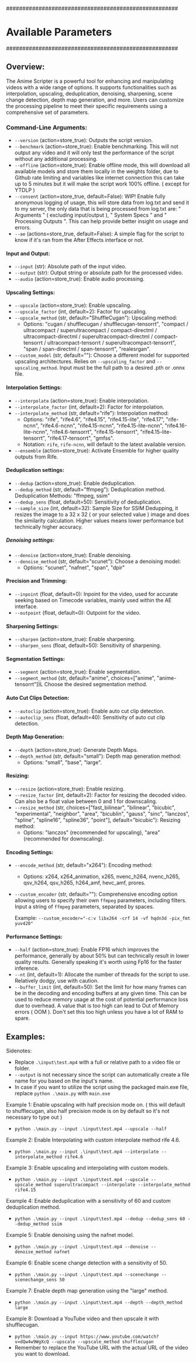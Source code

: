 #####################################################
#               Available Parameters             #
#####################################################

## Overview:

The Anime Scripter is a powerful tool for enhancing and manipulating videos with a wide range of options. It supports functionalities such as interpolation, upscaling, deduplication, denoising, sharpening, scene change detection, depth map generation, and more. Users can customize the processing pipeline to meet their specific requirements using a comprehensive set of parameters.

### Command-Line Arguments:

- `--version` (action=store_true): Outputs the script version.
- `--benchmark` (action=store_true): Enable benchmarking. This will not output any video and it will only test the performance of the script without any additional processing.
- `--offline` (action=store_true): Enable offline mode, this will download all available models and store them locally in the weights folder, due to Github rate limiting and variables like internet connection this can take up to 5 minutes but it will make the script work 100% offline. ( except for YTDLP )
- `--consent` (action=store_true, default=False): WIP! Enable fully anonymous logging of usage, this will store data from log.txt and send it to my server, the only data that is being processed from log.txt are: " Arguments " ( excluding input/output ), " System Specs " and " Processing Outputs ". This can help provide better insight on usage and errors.
- `--ae` (actions=store_true, default=False): A simple flag for the script to know if it's ran from the After Effects interface or not.

#### Input and Output:

- `--input` (str): Absolute path of the input video.
- `--output` (str): Output string or absolute path for the processed video.
- `--audio` (action=store_true): Enable audio processing.

#### Upscaling Settings:

- `--upscale` (action=store_true): Enable upscaling.
- `--upscale_factor` (int, default=2): Factor for upscaling.
- `--upscale_method` (str, default="ShuffleCugan"): Upscaling method:
     - Options: "cugan / shufflecugan / shufflecugan-tensorrt", "compact / ultracompact / superultracompact / compact-directml / ultracompact-directml / superultracompact-directml / compact-tensorrt / ultracompact-tensorrt / superultracompact-tensorrt", "span / span-directml / span-tensorrt", "realesrgan". 
- `--custom_model` (str, default=""): Choose a different model for supported upscaling architectures. Relies on `--upscaling_factor` and `--upscaling_method`. Input must be the full path to a desired .pth or .onnx file.

#### Interpolation Settings:

- `--interpolate` (action=store_true): Enable interpolation.
- `--interpolate_factor` (int, default=2): Factor for interpolation.
- `--interpolate_method` (str, default="rife"): Interpolation method:
    - Options: "rife", "rife4.6", "rife4.15", "rife4.15-lite", "rife4.17", "rife-ncnn", "rife4.6-ncnn", "rife4.15-ncnn", "rife4.15-lite-ncnn", "rife4.16-lite-ncnn", "rife4.6-tensorrt", "rife4.15-tensorrt", "rife4.15-lite-tensorrt", "rife4.17-tensorrt", "gmfss".
    - Notation: `rife`, `rife-ncnn`, will default to the latest available version.
- `--ensemble` (action=store_true): Activate Ensemble for higher quality outputs from Rife.

#### Deduplication settings:

- `--dedup` (action=store_true): Enable deduplication.
- `--dedup_method` (str, default="ffmpeg"): Deduplication method. Deduplication Methods: "ffmpeg, ssim"
- `--dedup_sens` (float, default=50): Sensitivity of deduplication.
- `--sample_size` (int, default=32): Sample Size for SSIM Dedupping, it resizes the image to a 32 x 32 ( or your selected value ) image and does the similarity calculation. Higher values means lower performance but technically higher accuracy.

##### Denoising settings:

- `--denoise` (action=store_true): Enable denoising.
- `--denoise_method` (str, default="scunet"): Choose a denoising model:
     - Options: "scunet", "nafnet", "span", "dpir"

#### Precision and Trimming:

- `--inpoint` (float, default=0): Inpoint for the video, used for accurate seeking based on Timecode variables, mainly used within the AE interface.
- `--outpoint` (float, default=0): Outpoint for the video.

#### Sharpening Settings:

- `--sharpen` (action=store_true): Enable sharpening.
- `--sharpen_sens` (float, default=50): Sensitivity of sharpening.

#### Segmentation Settings:

- `--segment` (action=store_true): Enable segmentation.
- `--segment_method` (str, default="anime", choices=["anime", "anime-tensorrt"])L Choose the desired segmentation method.

#### Auto Cut Clips Detection:

- `--autoclip` (action=store_true): Enable auto cut clip detection.
- `--autoclip_sens` (float, default=40): Sensitivity of auto cut clip detection.

#### Depth Map Generation:

- `--depth` (action=store_true): Generate Depth Maps.
- `--depth_method` (str, default="small"): Depth map generation method:
     - Options: "small", "base", "large".

#### Resizing:

- `--resize` (action=store_true): Enable resizing.
- `--resize_factor` (int, default=2): Factor for resizing the decoded video. Can also be a float value between 0 and 1 for downscaling.
- `--resize_method` (str, choices=["fast_bilinear", "bilinear", "bicubic", "experimental", "neighbor", "area", "bicublin", "gauss", "sinc", "lanczos", "spline", "spline16", "spline36", "point"], default="bicubic"): Resizing method:
    - Options: "lanczos" (recommended for upscaling), "area" (recommended for downscaling).

#### Encoding Settings:

- `--encode_method` (str, default="x264"): Encoding method:
    - Options: x264, x264_animation, x265, nvenc_h264, nvenc_h265, qsv_h264, qsv_h265, h264_amf, hevc_amf, prores.
- `--custom_encoder` (str, default=""): Comprehensive encoding option allowing users to specify their own `ffmpeg` parameters, including filters. Input a string of `ffmpeg` parameters, separated by spaces.

    Example: `--custom_encoder="-c:v libx264 -crf 14 -vf hqdn3d -pix_fmt yuv420"`

#### Performance Settings:

- `--half` (action=store_true): Enable FP16 which improves the performance, generally by about 50% but can technically result in lower quality results. Generally speaking it's worth using Fp16 for the faster inference.
- `--nt` (int, default=1): Allocate the number of threads for the script to use. Relatively dodgy, use with caution.
- `--buffer_limit` (int, default=50): Set the limit for how many frames can be in the decoding and encoding buffers at any given time. This can be used to reduce memory usage at the cost of potential performance loss due to overhead. A value that is too high can lead to Out of Memory errors ( OOM ). Don't set this too high unless you have a lot of RAM to spare.

## Examples:

Sidenotes:
- Replace `.\input\test.mp4` with a full or relative path to a video file or folder.
- `--output` is not necessary since the script can automatically create a file name for you based on the input's name.
- In case if you want to utilize the script using the packaged main.exe file, replace `python .\main.py` with `main.exe`

Example 1: Enable upscaling with half precision mode on. ( this will default to shufflecugan, also half precision mode is on by default so it's not necessary to type out )

- `python .\main.py --input .\input\test.mp4 --upscale --half `

Example 2: Enable Interpolating with custom interpolate method rife 4.6.

- `python .\main.py --input .\input\test.mp4 --interpolate --interpolate_method rife4.6`

Example 3: Enable upscaling and interpolating with custom models.

- `python .\main.py --input .\input\test.mp4 --upscale --upscale_method superultracompact --interpolate --interpolate_method rife4.15`

Example 4: Enable deduplication with a sensitivity of 60 and custom deduplication method.

- `python .\main.py --input .\input\test.mp4 --dedup --dedup_sens 60 --dedup_method ssim`

Example 5: Enable denoising using the nafnet model.

- `python .\main.py --input .\input\test.mp4 --denoise --denoise_method nafnet`

Example 6: Enable scene change detection with a sensitivity of 50.

- `python .\main.py --input .\input\test.mp4 --scenechange --scenechange_sens 50`

Example 7: Enable depth map generation using the "large" method.

- `python .\main.py --input .\input\test.mp4 --depth --depth_method large`

Example 8: Download a YouTube video and then upscale it with shufflecugan.

- `python .\main.py --input https://www.youtube.com/watch?v=dQw4w9WgXcQ --upscale --upscale_method shufflecugan`
- Remember to replace the YouTube URL with the actual URL of the video you want to download.
